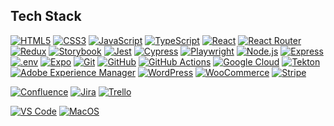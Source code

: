 ## Tech Stack

[<img src="https://img.shields.io/badge/HTML5-000000?style=for-the-badge&logo=html5" alt="HTML5">](https://developer.mozilla.org/en-US/docs/Web/HTML)
[<img src="https://img.shields.io/badge/HTML5-000000?style=for-the-badge&logo=css3" alt="CSS3">](https://developer.mozilla.org/en-US/docs/Web/CSS)
[<img src="https://img.shields.io/badge/JavaScript-323330?style=for-the-badge&logo=javascript&logoColor=F7DF1E" alt="JavaScript">](https://developer.mozilla.org/en-US/docs/Web/Javascript)
[<img src="https://img.shields.io/badge/TypeScript-007ACC?style=for-the-badge&logo=typescript&logoColor=white" alt="TypeScript">](https://www.typescriptlang.org/)
[<img src="https://img.shields.io/badge/React-000000?style=for-the-badge&logo=react" alt="React">](https://react.dev/)
[<img src="https://img.shields.io/badge/React%20router-000000?style=for-the-badge&logo=reactrouter" alt="React Router">](https://reactrouter.com/en/main)
[<img src="https://img.shields.io/badge/Redux-000000?style=for-the-badge&logo=redux" alt="Redux">](https://redux.js.org/)
[<img src="https://img.shields.io/badge/Storybook-000000?style=for-the-badge&logo=storybook" alt="Storybook">](https://storybook.js.org/)
[<img src="https://img.shields.io/badge/Jest-000000?style=for-the-badge&logo=jest" alt="Jest">](https://jestjs.io/)
[<img src="https://img.shields.io/badge/cypress-000000?style=for-the-badge&logo=Cypress" alt="Cypress">](https://www.cypress.io/)
[<img src="https://img.shields.io/badge/Playwright-000000?style=for-the-badge&logo=Playwright" alt="Playwright">](https://playwright.dev/)
[<img src="https://img.shields.io/badge/node.JS-000000?style=for-the-badge&logo=node.js" alt="Node.js">](https://nodejs.org/en)
[<img src="https://img.shields.io/badge/Express-000000?style=for-the-badge&logo=Express" alt="Express">](https://expressjs.com/)
[<img src="https://img.shields.io/badge/.env-000000?style=for-the-badge&logo=dotenv" alt=".env">](https://www.npmjs.com/package/dotenv)
[<img src="https://img.shields.io/badge/expo-000000?style=for-the-badge&logo=expo" alt="Expo">](https://expo.dev/)
[<img src="https://img.shields.io/badge/git-000000?style=for-the-badge&logo=git" alt="Git">](https://git-scm.com/)
[<img src="https://img.shields.io/badge/github-000000?style=for-the-badge&logo=github" alt="GitHub">](https://github.com/)
[<img src="https://img.shields.io/badge/github%20actions-000000?style=for-the-badge&logo=githubactions" alt="GitHub Actions">](https://github.com/features/actions)
[<img src="https://img.shields.io/badge/google%20cloud-000000?style=for-the-badge&logo=googlecloud" alt="Google Cloud">](https://cloud.google.com/)
[<img src="https://img.shields.io/badge/tekton-000000?style=for-the-badge&logo=tekton" alt="Tekton">](https://tekton.dev/)
[<img src="https://img.shields.io/badge/adobe%20experience%20manager-000000?style=for-the-badge&logo=adobe" alt="Adobe Experience Manager">](https://business.adobe.com/products/experience-manager/adobe-experience-manager.html)
[<img src="https://img.shields.io/badge/wordpress-000000?style=for-the-badge&logo=wordpress" alt="WordPress">](https://wordpress.org/)
[<img src="https://img.shields.io/badge/woocommerce-000000?style=for-the-badge&logo=woo" alt="WooCommerce">](https://woocommerce.com/)
[<img src="https://img.shields.io/badge/stripe-000000?style=for-the-badge&logo=stripe" alt="Stripe">](https://stripe.com/)

[<img src="https://img.shields.io/badge/confluence-000000?style=for-the-badge&logo=confluence" alt="Confluence">](https://www.atlassian.com/software/confluence)
[<img src="https://img.shields.io/badge/jira-000000?style=for-the-badge&logo=jirasoftware" alt="Jira">](https://www.atlassian.com/software/jira)
[<img src="https://img.shields.io/badge/trello-000000?style=for-the-badge&logo=trello" alt="Trello">](https://trello.com/)

[<img src="https://img.shields.io/badge/VSCode-0078D4?style=for-the-badge&logo=visual%20studio%20code&logoColor=white" alt="VS Code">](https://code.visualstudio.com/)
[<img src="https://img.shields.io/badge/mac%20os-000000?style=for-the-badge&logo=apple&logoColor=white" alt="MacOS">](https://www.apple.com/macos/)

<!--
**ericmalcolm/ericmalcolm** is a ✨ _special_ ✨ repository because its `README.md` (this file) appears on your GitHub profile.

Here are some ideas to get you started:

- 🔭 I’m currently working on ...
- 🌱 I’m currently learning ...
- 👯 I’m looking to collaborate on ...
- 🤔 I’m looking for help with ...
- 💬 Ask me about ...
- 📫 How to reach me: ...
- 😄 Pronouns: ...
- ⚡ Fun fact: ...
-->
